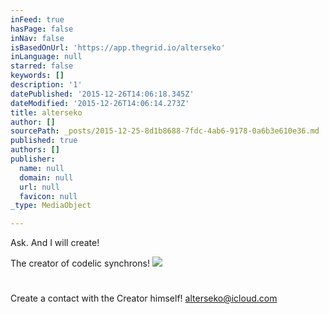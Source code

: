 ```yaml
---
inFeed: true
hasPage: false
inNav: false
isBasedOnUrl: 'https://app.thegrid.io/alterseko'
inLanguage: null
starred: false
keywords: []
description: '1'
datePublished: '2015-12-26T14:06:18.345Z'
dateModified: '2015-12-26T14:06:14.273Z'
title: alterseko
author: []
sourcePath: _posts/2015-12-25-8d1b8688-7fdc-4ab6-9178-0a6b3e610e36.md
published: true
authors: []
publisher:
  name: null
  domain: null
  url: null
  favicon: null
_type: MediaObject

---
```

Ask. And I will create!

The creator of codelic synchrons!
![](https://s3-us-west-2.amazonaws.com/the-grid-img/p/ba12c429b93f7f3ce256bd0f46ebb64868f4e3e8.png)

# 

Create a contact with the Creator himself! [alterseko@icloud.com][0]

[0]: mailto:alterseko@icloud.com